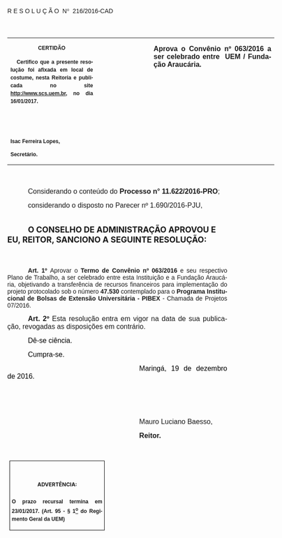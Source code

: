 <body lang=PT-BR link=blue vlink=purple style='tab-interval:35.4pt'>

<div class=Section1>

<p class=MsoTitle><span style='mso-bidi-font-size:14.0pt;font-family:"Arial","sans-serif";
mso-ansi-language:PT-BR;mso-no-proof:yes'><o:p>&nbsp;</o:p></span></p>

<p class=MsoTitle><span style='font-family:"Arial","sans-serif";mso-bidi-font-family:
"Times New Roman";mso-ansi-language:PT-BR;mso-no-proof:yes'>R E S O L U Ç Ã
O<span style='mso-spacerun:yes'>  </span>N</span><span style='font-family:Symbol;
mso-ascii-font-family:Arial;mso-hansi-font-family:Arial;mso-ansi-language:PT-BR;
mso-char-type:symbol;mso-symbol-font-family:Symbol;mso-no-proof:yes'><span
style='mso-char-type:symbol;mso-symbol-font-family:Symbol'>°</span></span><span
style='font-family:"Arial","sans-serif";mso-bidi-font-family:"Times New Roman";
mso-ansi-language:PT-BR;mso-no-proof:yes'><span style='mso-spacerun:yes'> 
</span>216/2016-CAD<o:p></o:p></span></p>

<p class=BodyText21><span style='font-size:14.0pt;font-family:"Arial","sans-serif";
mso-bidi-font-family:"Times New Roman";mso-no-proof:yes'><o:p>&nbsp;</o:p></span></p>

<table class=MsoNormalTable border=0 cellspacing=0 cellpadding=0 width=612
 style='width:459.0pt;border-collapse:collapse;mso-padding-alt:0cm 5.4pt 0cm 5.4pt'>
 <tr style='mso-yfti-irow:0;mso-yfti-firstrow:yes;mso-yfti-lastrow:yes'>
  <td width=196 valign=top style='width:147.15pt;padding:0cm 5.4pt 0cm 5.4pt'>
  <p class=MsoNormal align=center style='text-align:center;layout-grid-mode:
  char'><b style='mso-bidi-font-weight:normal'><span style='font-size:9.0pt;
  mso-bidi-font-size:10.0pt;font-family:"Arial","sans-serif";mso-bidi-font-family:
  "Times New Roman";mso-no-proof:yes'>CERTIDÃO<o:p></o:p></span></b></p>
  <p class=MsoNormal style='text-align:justify;line-height:150%'><b
  style='mso-bidi-font-weight:normal'><span style='font-size:9.0pt;line-height:
  150%;font-family:"Arial","sans-serif";mso-bidi-font-family:"Times New Roman";
  mso-no-proof:yes'><span style='mso-spacerun:yes'>   </span>Certifico que a
  presente resolução foi afixada em local de costume, nesta Reitoria e
  publicada no site<span style='color:blue'> </span><a
  href="http://www.scs.uem.br/"><span style='text-decoration:none;text-underline:
  none'>http://www.scs.uem.br</span></a>, no dia</span></b><b style='mso-bidi-font-weight:
  normal'><span style='font-size:9.0pt;mso-bidi-font-size:10.0pt;line-height:
  150%;font-family:"Arial","sans-serif";mso-bidi-font-family:"Times New Roman";
  mso-no-proof:yes'> 16/01/2017.<o:p></o:p></span></b></p>
  <p class=MsoNormal><b style='mso-bidi-font-weight:normal'><span
  style='font-size:9.0pt;mso-bidi-font-size:10.0pt;font-family:"Arial","sans-serif";
  mso-bidi-font-family:"Times New Roman";mso-no-proof:yes'><o:p>&nbsp;</o:p></span></b></p>
  <p class=MsoNormal><b style='mso-bidi-font-weight:normal'><span
  style='font-size:9.0pt;mso-bidi-font-size:10.0pt;font-family:"Arial","sans-serif";
  mso-bidi-font-family:"Times New Roman";mso-no-proof:yes'><o:p>&nbsp;</o:p></span></b></p>
  <p class=MsoNormal><b style='mso-bidi-font-weight:normal'><span
  style='font-size:9.0pt;mso-bidi-font-size:10.0pt;font-family:"Arial","sans-serif";
  mso-bidi-font-family:"Times New Roman";mso-no-proof:yes'>Isac Ferreira Lopes,<o:p></o:p></span></b></p>
  <p class=MsoNormal><b style='mso-bidi-font-weight:normal'><span
  style='font-size:9.0pt;mso-bidi-font-size:10.0pt;font-family:"Arial","sans-serif";
  mso-bidi-font-family:"Times New Roman";mso-no-proof:yes'>Secretário.<o:p></o:p></span></b></p>
  </td>
  <td width=123 valign=top style='width:92.15pt;padding:0cm 5.4pt 0cm 5.4pt'>
  <p class=MsoNormal style='margin-right:-5.4pt'><b><span style='font-size:
  12.0pt;mso-bidi-font-size:10.0pt;font-family:"Arial","sans-serif";mso-bidi-font-family:
  "Times New Roman";mso-no-proof:yes'><o:p>&nbsp;</o:p></span></b></p>
  </td>
  <td width=293 valign=top style='width:219.7pt;padding:0cm 5.4pt 0cm 5.4pt'>
  <p class=MsoNormal style='text-align:justify'><b><span style='font-size:12.0pt;
  font-family:"Arial","sans-serif";mso-no-proof:yes'>Aprova o Convênio nº 063/2016
  a ser celebrado entre<span style='mso-spacerun:yes'>  </span>UEM / Fundação
  Araucária.</span></b><b><span style='font-size:12.0pt;font-family:"Arial","sans-serif";
  mso-bidi-font-family:"Times New Roman";mso-no-proof:yes'><o:p></o:p></span></b></p>
  </td>
 </tr>
</table>

<p class=BodyText21><span style='font-size:14.0pt;font-family:"Arial","sans-serif";
mso-bidi-font-family:"Times New Roman";mso-no-proof:yes'><o:p>&nbsp;</o:p></span></p>

<p class=MsoNormal style='margin-bottom:2.0pt;text-align:justify;text-indent:
35.45pt'><span style='font-size:12.0pt;mso-bidi-font-size:10.0pt;font-family:
"Arial","sans-serif";mso-bidi-font-family:"Times New Roman"'>Considerando o conteúdo
do <b style='mso-bidi-font-weight:normal'>Processo n° 11.622/2016-PRO</b>;<o:p></o:p></span></p>

<p class=MsoNormal style='margin-bottom:2.0pt;text-align:justify;text-indent:
35.45pt'><span style='font-size:12.0pt;mso-bidi-font-size:10.0pt;font-family:
"Arial","sans-serif";mso-bidi-font-family:"Times New Roman"'>considerando o disposto
no Parecer nº 1.690/2016-PJU,<o:p></o:p></span></p>

<p class=MsoNormal style='margin-bottom:1.0pt;text-align:justify;text-indent:
35.45pt'><span style='font-size:5.0pt;font-family:"Arial","sans-serif";
mso-bidi-font-family:"Times New Roman";mso-no-proof:yes'><o:p>&nbsp;</o:p></span></p>

<p class=MsoBodyTextIndent style='text-indent:35.45pt'><b style='mso-bidi-font-weight:
normal'><span style='font-size:14.0pt;mso-no-proof:yes'>O CONSELHO DE
ADMINISTRAÇÃO APROVOU E EU, REITOR, SANCIONO A SEGUINTE RESOLUÇÃO:<o:p></o:p></span></b></p>

<p class=MsoBodyTextIndent style='text-indent:35.45pt'><b style='mso-bidi-font-weight:
normal'><span style='font-size:14.0pt;mso-no-proof:yes'><o:p>&nbsp;</o:p></span></b></p>

<p style='margin-top:0cm;margin-right:0cm;margin-bottom:6.0pt;margin-left:0cm;
text-align:justify;text-indent:35.45pt'><b style='mso-bidi-font-weight:normal'><span
style='mso-bidi-font-size:12.0pt;font-family:"Arial","sans-serif";mso-fareast-font-family:
"Arial Unicode MS";mso-bidi-font-family:"Times New Roman"'>Art. 1º </span></b><span
style='mso-bidi-font-size:12.0pt;font-family:"Arial","sans-serif";mso-fareast-font-family:
"Arial Unicode MS";mso-bidi-font-family:"Times New Roman"'>Aprovar o <b
style='mso-bidi-font-weight:normal'>Termo de Convênio nº 063/2016</b> e seu
respectivo Plano de Trabalho, a ser celebrado entre esta Instituição e a Fundação
Araucária, objetivando a transferência de recursos financeiros para implementação
do projeto protocolado sob o número <b style='mso-bidi-font-weight:normal'>47.530</b>
contemplado para o <b style='mso-bidi-font-weight:normal'>Programa Institucional
de Bolsas de Extensão Universitária - PIBEX</b> - Chamada de Projetos 07/2016.<o:p></o:p></span></p>

<p class=MsoNormal style='text-align:justify;text-indent:35.45pt'><b
style='mso-bidi-font-weight:normal'><span style='font-size:12.0pt;font-family:
"Arial","sans-serif";mso-fareast-font-family:"Arial Unicode MS";mso-bidi-font-family:
"Times New Roman";mso-no-proof:yes'>Art. 2º </span></b><span style='font-size:
12.0pt;font-family:"Arial","sans-serif";mso-bidi-font-family:"Times New Roman";
mso-no-proof:yes'>Esta resolução entra em vigor na data de sua publicação,
revogadas as disposições em contrário.</span><span style='font-size:12.0pt;
font-family:"Arial","sans-serif";mso-fareast-font-family:"Arial Unicode MS";
mso-bidi-font-family:"Times New Roman";letter-spacing:-.2pt;mso-no-proof:yes'><o:p></o:p></span></p>

<p class=MsoNormal style='text-align:justify;text-indent:35.45pt'><span
style='font-size:12.0pt;font-family:"Arial","sans-serif";color:black;
mso-no-proof:yes'>Dê-se ciência.<o:p></o:p></span></p>

<p class=MsoNormal style='text-align:justify;text-indent:35.45pt'><span
style='font-size:12.0pt;font-family:"Arial","sans-serif";color:black;
mso-no-proof:yes'>Cumpra-se.<o:p></o:p></span></p>

<p class=MsoNormal style='text-align:justify;text-indent:8.0cm'><span
style='font-size:12.0pt;font-family:"Arial","sans-serif";color:black;
mso-no-proof:yes'>Maringá, 19 de dezembro de 2016.<o:p></o:p></span></p>

<p class=MsoNormal style='text-align:justify;text-indent:8.0cm'><span
style='font-size:14.0pt;font-family:"Arial","sans-serif";mso-bidi-font-family:
"Times New Roman";mso-no-proof:yes'><o:p>&nbsp;</o:p></span></p>

<p class=MsoNormal style='text-align:justify;text-indent:8.0cm'><span
style='font-size:14.0pt;font-family:"Arial","sans-serif";mso-bidi-font-family:
"Times New Roman";mso-no-proof:yes'><o:p>&nbsp;</o:p></span></p>

<p class=MsoNormal style='text-align:justify;text-indent:8.0cm'><span
style='font-size:12.0pt;font-family:"Arial","sans-serif"'>Mauro Luciano Baesso</span><span
style='font-size:12.0pt;font-family:"Arial","sans-serif";mso-bidi-font-family:
"Times New Roman";mso-no-proof:yes'>,<o:p></o:p></span></p>

<p class=MsoNormal style='text-align:justify;text-indent:8.0cm;tab-stops:8.0cm 276.45pt'><b
style='mso-bidi-font-weight:normal'><span style='font-size:12.0pt;font-family:
"Arial","sans-serif";mso-bidi-font-family:"Times New Roman";mso-no-proof:yes'>Reitor.<o:p></o:p></span></b></p>

<p class=MsoNormal style='text-align:justify;text-indent:8.0cm;tab-stops:8.0cm 276.45pt'><b
style='mso-bidi-font-weight:normal'><span style='font-size:12.0pt;font-family:
"Arial","sans-serif";mso-bidi-font-family:"Times New Roman";mso-no-proof:yes'><o:p>&nbsp;</o:p></span></b></p>

<table class=MsoNormalTable border=1 cellspacing=0 cellpadding=0
 style='margin-left:3.5pt;border-collapse:collapse;border:none;mso-border-alt:
 solid windowtext .5pt;mso-padding-alt:0cm 3.5pt 0cm 3.5pt;mso-border-insideh:
 .5pt solid windowtext;mso-border-insidev:.5pt solid windowtext'>
 <tr style='mso-yfti-irow:0;mso-yfti-firstrow:yes;mso-yfti-lastrow:yes'>
  <td width=207 valign=top style='width:155.6pt;border:solid windowtext 1.0pt;
  mso-border-alt:solid windowtext .5pt;padding:0cm 3.5pt 0cm 3.5pt'>
  <h1 align=center style='text-align:center;line-height:150%'><span
  style='font-size:9.0pt;mso-bidi-font-size:10.0pt;line-height:150%;mso-bidi-font-family:
  Arial;mso-ansi-language:PT-BR;mso-fareast-language:PT-BR;mso-no-proof:yes'>ADVERTÊNCIA:<o:p></o:p></span></h1>
  <p class=MsoNormal style='text-align:justify;line-height:150%'><b
  style='mso-bidi-font-weight:normal'><span style='font-size:9.0pt;mso-bidi-font-size:
  10.0pt;line-height:150%;font-family:"Arial","sans-serif";mso-bidi-font-family:
  "Times New Roman";mso-no-proof:yes'>O prazo recursal termina em 23/01/2017.
  (Art. 95 - § 1<u><sup>o</sup></u> do Regimento Geral da UEM)</span></b><span
  style='font-size:9.0pt;mso-bidi-font-size:10.0pt;line-height:150%;font-family:
  "Arial","sans-serif";mso-bidi-font-family:"Times New Roman";mso-no-proof:
  yes'><o:p></o:p></span></p>
  </td>
 </tr>
</table>

<p align=right style='margin:0cm;margin-bottom:.0001pt;text-align:right;
text-indent:35.45pt'><span style='font-size:9.0pt;mso-bidi-font-family:Arial;
mso-no-proof:yes'><o:p>&nbsp;</o:p></span></p>

</div>

</body>
